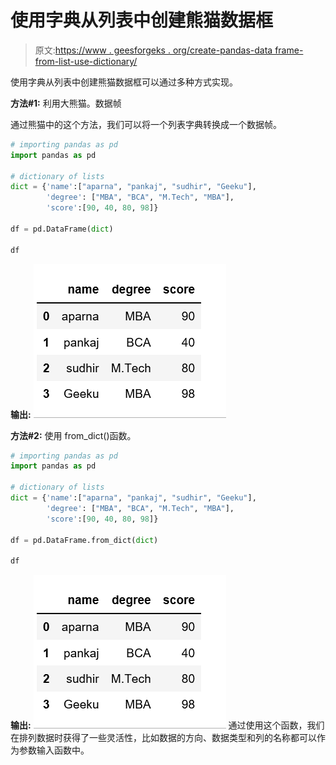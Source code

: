 # 使用字典从列表中创建熊猫数据框

> 原文:[https://www . geesforgeks . org/create-pandas-data frame-from-list-use-dictionary/](https://www.geeksforgeeks.org/create-pandas-dataframe-from-lists-using-dictionary/)

使用字典从列表中创建熊猫数据框可以通过多种方式实现。

**方法#1:** 利用大熊猫。数据帧

通过熊猫中的这个方法，我们可以将一个列表字典转换成一个数据帧。

```py
# importing pandas as pd
import pandas as pd

# dictionary of lists
dict = {'name':["aparna", "pankaj", "sudhir", "Geeku"],
        'degree': ["MBA", "BCA", "M.Tech", "MBA"],
        'score':[90, 40, 80, 98]}

df = pd.DataFrame(dict)

df
```

**输出:**
![](img/2f2e3bba7b7702ba1b448fd853add3b5.png)

**方法#2:** 使用 from_dict()函数。

```py
# importing pandas as pd
import pandas as pd

# dictionary of lists
dict = {'name':["aparna", "pankaj", "sudhir", "Geeku"],
        'degree': ["MBA", "BCA", "M.Tech", "MBA"],
        'score':[90, 40, 80, 98]}

df = pd.DataFrame.from_dict(dict)

df
```

**输出:**
![](img/2f2e3bba7b7702ba1b448fd853add3b5.png)
通过使用这个函数，我们在排列数据时获得了一些灵活性，比如数据的方向、数据类型和列的名称都可以作为参数输入函数中。